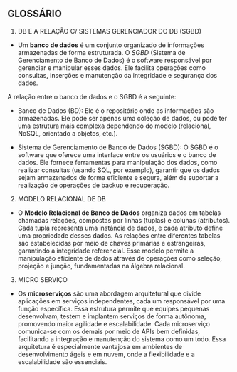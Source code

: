## GLOSSÁRIO<BR>

1) DB E A RELAÇÃO C/ SISTEMAS GERENCIADOR DO DB (SGBD)

- Um **banco de dados** é um conjunto organizado de informações armazenadas de forma estruturada. O *SGBD* (Sistema de Gerenciamento de Banco de Dados) é o software responsável por gerenciar e manipular esses dados. Ele facilita operações como consultas, inserções e manutenção da integridade e segurança dos dados. 

A relação entre o banco de dados e o SGBD é a seguinte:

- Banco de Dados (BD): Ele é o repositório onde as informações são armazenadas. Ele pode ser apenas uma coleção de dados, ou pode ter uma estrutura mais complexa dependendo do modelo (relacional, NoSQL, orientado a objetos, etc.).

- Sistema de Gerenciamento de Banco de Dados (SGBD): O SGBD é o software que oferece uma interface entre os usuários e o banco de dados. Ele fornece ferramentas para manipulação dos dados, como realizar consultas (usando SQL, por exemplo), garantir que os dados sejam armazenados de forma eficiente e segura, além de suportar a realização de operações de backup e recuperação.

2) MODELO RELACIONAL DE DB

- O **Modelo Relacional de Banco de Dados** organiza dados em tabelas chamadas relações, compostas por linhas (tuplas) e colunas (atributos). Cada tupla representa uma instância de dados, e cada atributo define uma propriedade desses dados. As relações entre diferentes tabelas são estabelecidas por meio de chaves primárias e estrangeiras, garantindo a integridade referencial. Esse modelo permite a manipulação eficiente de dados através de operações como seleção, projeção e junção, fundamentadas na álgebra relacional.

3) MICRO SERVIÇO

- Os **microserviços** são uma abordagem arquitetural que divide aplicações em serviços independentes, cada um responsável por uma função específica. Essa estrutura permite que equipes pequenas desenvolvam, testem e implantem serviços de forma autônoma, promovendo maior agilidade e escalabilidade. Cada microserviço comunica-se com os demais por meio de APIs bem definidas, facilitando a integração e manutenção do sistema como um todo. Essa arquitetura é especialmente vantajosa em ambientes de desenvolvimento ágeis e em nuvem, onde a flexibilidade e a escalabilidade são essenciais.

